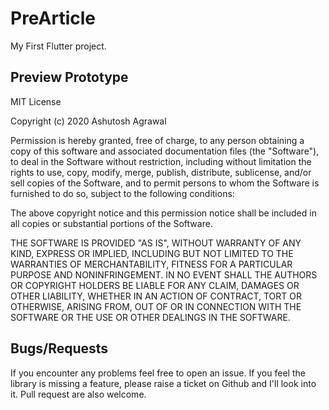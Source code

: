 # PreArticle

My First Flutter project.

## Preview Prototype

<!--<img src="Design/XD/custom – 2.png" width="150">
<img src="Design/XD/custom – 1.png" width="150">
<img src="Design/XD/custom – 3.png" width="150">
<img src="Design/XD/custom – 5.png" width="150">
<img src="Design/XD/custom – 6.png" width="150"> -->


MIT License

Copyright (c) 2020 Ashutosh Agrawal

Permission is hereby granted, free of charge, to any person obtaining a copy
of this software and associated documentation files (the "Software"), to deal
in the Software without restriction, including without limitation the rights
to use, copy, modify, merge, publish, distribute, sublicense, and/or sell
copies of the Software, and to permit persons to whom the Software is
furnished to do so, subject to the following conditions:

The above copyright notice and this permission notice shall be included in all
copies or substantial portions of the Software.

THE SOFTWARE IS PROVIDED "AS IS", WITHOUT WARRANTY OF ANY KIND, EXPRESS OR
IMPLIED, INCLUDING BUT NOT LIMITED TO THE WARRANTIES OF MERCHANTABILITY,
FITNESS FOR A PARTICULAR PURPOSE AND NONINFRINGEMENT. IN NO EVENT SHALL THE
AUTHORS OR COPYRIGHT HOLDERS BE LIABLE FOR ANY CLAIM, DAMAGES OR OTHER
LIABILITY, WHETHER IN AN ACTION OF CONTRACT, TORT OR OTHERWISE, ARISING FROM,
OUT OF OR IN CONNECTION WITH THE SOFTWARE OR THE USE OR OTHER DEALINGS IN THE
SOFTWARE.


## Bugs/Requests

If you encounter any problems feel free to open an issue. If you feel the library is missing a feature, please raise a ticket on Github and I'll look into it. Pull request are also welcome.
